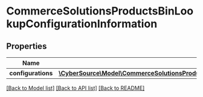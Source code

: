 # CommerceSolutionsProductsBinLookupConfigurationInformation

## Properties
Name | Type | Description | Notes
------------ | ------------- | ------------- | -------------
**configurations** | [**\CyberSource\Model\CommerceSolutionsProductsBinLookupConfigurationInformationConfigurations**](CommerceSolutionsProductsBinLookupConfigurationInformationConfigurations.md) |  | [optional] 

[[Back to Model list]](../README.md#documentation-for-models) [[Back to API list]](../README.md#documentation-for-api-endpoints) [[Back to README]](../README.md)


